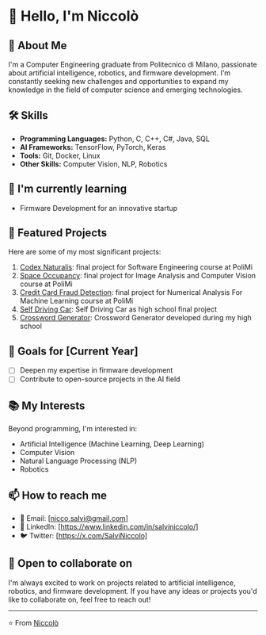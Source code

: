 # 👋 Hello, I'm Niccolò

## 🚀 About Me
I'm a Computer Engineering graduate from Politecnico di Milano, passionate about artificial intelligence, robotics, and firmware development. I'm constantly seeking new challenges and opportunities to expand my knowledge in the field of computer science and emerging technologies.

## 🛠 Skills
- **Programming Languages:** Python, C, C++, C#, Java, SQL
- **AI Frameworks:** TensorFlow, PyTorch, Keras
- **Tools:** Git, Docker, Linux
- **Other Skills:** Computer Vision, NLP, Robotics

## 🌱 I'm currently learning
- Firmware Development for an innovative startup

## 💼 Featured Projects
Here are some of my most significant projects:
1. [Codex Naturalis](https://github.com/NiccoloSalvi/Codex-Naturalis): final project for Software Engineering course at PoliMi
2. [Space Occupancy](https://github.com/NiccoloSalvi/IACV-SpaceOccupancy): final project for Image Analysis and Computer Vision course at PoliMi
3. [Credit Card Fraud Detection](https://github.com/NiccoloSalvi/credit-card-fraud-detection): final project for Numerical Analysis For Machine Learning course at PoliMi
4. [Self Driving Car](https://github.com/NiccoloSalvi/Self-Driving-Car): Self Driving Car as high school final project 
5. [Crossword Generator](https://github.com/NiccoloSalvi/Crossword): Crossword Generator developed during my high school

## 🎯 Goals for [Current Year]
- [ ] Deepen my expertise in firmware development
- [ ] Contribute to open-source projects in the AI field

## 📚 My Interests
Beyond programming, I'm interested in:
- Artificial Intelligence (Machine Learning, Deep Learning)
- Computer Vision
- Natural Language Processing (NLP)
- Robotics

## 📫 How to reach me
- 📧 Email: [nicco.salvi@gmail.com]
- 🔗 LinkedIn: [https://www.linkedin.com/in/salviniccolo/]
- 🐦 Twitter: [https://x.com/SalviNiccolo]

## 🤝 Open to collaborate on
I'm always excited to work on projects related to artificial intelligence, robotics, and firmware development. If you have any ideas or projects you'd like to collaborate on, feel free to reach out!

---

⭐️ From [Niccolò](https://github.com/NiccoloSalvi)
